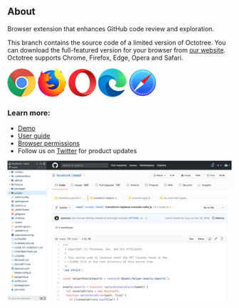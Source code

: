## About

Browser extension that enhances GitHub code review and exploration. 

This branch contains the source code of a limited version of Octotree. You can download the full-featured version for your browser from [our website](https://www.octotree.io). Octotree supports Chrome, Firefox, Edge, Opera and Safari.

[![Chrome](assets/chrome.png "Chrome")](https://chrome.google.com/webstore/detail/octotree/bkhaagjahfmjljalopjnoealnfndnagc)
[![Firefox](assets/firefox.png "Firefox")](https://addons.mozilla.org/en-US/firefox/addon/octotree/)
[![Opera](assets/opera.png "Opera")](https://addons.opera.com/en/extensions/details/octotree/)
[![Edge](assets/edge.png "Edge")](https://microsoftedge.microsoft.com/addons/detail/octotree/joagmknfcgpikbadjkaikmnhpjadihjg?hl=en-US)
[![Safari](assets/safari.png "Safari")](https://itunes.apple.com/us/app/octotree-pro/id1457450145?mt=12)

### Learn more:

- [Demo](https://www.youtube.com/watch?v=tyUNy-WFs-c)
- [User guide](https://www.octotree.io/features)
- [Browser permissions](https://www.octotree.io/features#browser-permissions)
- Follow us on [Twitter](https://twitter.com/octotree) for product updates

[![Octotree](assets/demo.png)](https://www.youtube.com/watch?v=tyUNy-WFs-c)
